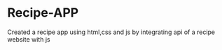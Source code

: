 # Recipe-APP
Created a recipe app using html,css and js by integrating api of a recipe website with js
